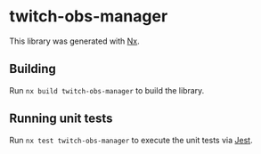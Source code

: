 # twitch-obs-manager

This library was generated with [Nx](https://nx.dev).

## Building

Run `nx build twitch-obs-manager` to build the library.

## Running unit tests

Run `nx test twitch-obs-manager` to execute the unit tests via [Jest](https://jestjs.io).

